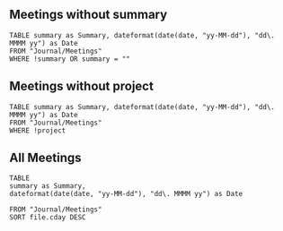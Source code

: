 ## Meetings without summary

```dataview
TABLE summary as Summary, dateformat(date(date, "yy-MM-dd"), "dd\. MMMM yy") as Date
FROM "Journal/Meetings"
WHERE !summary OR summary = ""
```


## Meetings without project

```dataview
TABLE summary as Summary, dateformat(date(date, "yy-MM-dd"), "dd\. MMMM yy") as Date
FROM "Journal/Meetings"
WHERE !project
```


## All Meetings

```dataview
TABLE 
summary as Summary, 
dateformat(date(date, "yy-MM-dd"), "dd\. MMMM yy") as Date

FROM "Journal/Meetings"
SORT file.cday DESC
```

